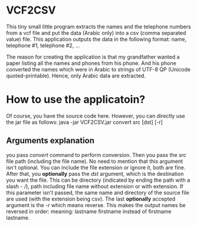 # VCF2CSV

This tiny small little program extracts the names and the telephone numbers from a vcf file and put the data (Arabic only) into a csv (comma separated value) file. This application outputs the data in the following format: name, telephone #1, telephone #2, ...

The reason for creating the application is that my grandfather wanted a paper listing all the names and phones from his phone. And his phone converted the names which were in Arabic to strings of UTF-8 QP (Unicode quoted-printable). Hence, only Arabic data are extracted.

# How to use the applicatoin?
Of course, you have the source code here.  However, you can directly use the jar file as follows:
java -jar VCF2CSV.jar convert src [dst] [-r]

## Arguments explanation
you pass *convert* command to perform conversion. Then you pass the *src* file path (including the file name). No need to mention that this argument isn't optional. You can include the file extension or ignore it, both are fine. After that, you **optionally** pass the *dst* argument, which is the destination you want the file. This can be directory (indicated by ending the path with a slash - */*), path including file name without extension or with extension. If this parameter isn't passed, the same name and directory of the source file are used (with the extension being csv). The last **optionally** accepted argument is the *-r* which means reverse. This makes the output names be reversed in order: meaning: lastname firstname instead of firstname lastname.
